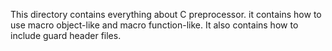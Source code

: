 This directory contains everything about C preprocessor.
it contains how to use macro object-like and macro function-like.
It also contains how to include guard header files.
